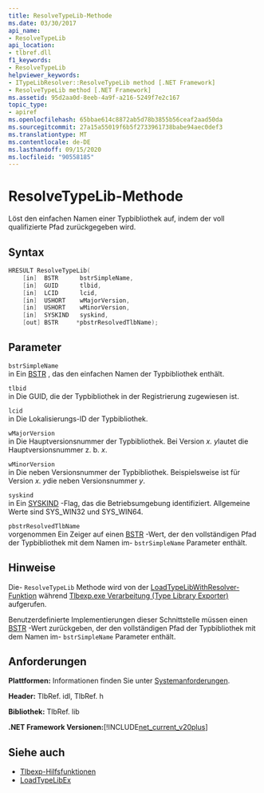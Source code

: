 ```yaml
---
title: ResolveTypeLib-Methode
ms.date: 03/30/2017
api_name:
- ResolveTypeLib
api_location:
- tlbref.dll
f1_keywords:
- ResolveTypeLib
helpviewer_keywords:
- ITypeLibResolver::ResolveTypeLib method [.NET Framework]
- ResolveTypeLib method [.NET Framework]
ms.assetid: 95d2aa0d-8eeb-4a9f-a216-5249f7e2c167
topic_type:
- apiref
ms.openlocfilehash: 65bbae614c8872ab5d78b3855b56ceaf2aad50da
ms.sourcegitcommit: 27a15a55019f6b5f2733961738babe94aec0def3
ms.translationtype: MT
ms.contentlocale: de-DE
ms.lasthandoff: 09/15/2020
ms.locfileid: "90558185"
---
```

# <a name="resolvetypelib-method"></a>ResolveTypeLib-Methode
Löst den einfachen Namen einer Typbibliothek auf, indem der voll qualifizierte Pfad zurückgegeben wird.  
  
## <a name="syntax"></a>Syntax  
  
```cpp  
HRESULT ResolveTypeLib(  
    [in]  BSTR      bstrSimpleName,  
    [in]  GUID      tlbid,  
    [in]  LCID      lcid,  
    [in]  USHORT    wMajorVersion,  
    [in]  USHORT    wMinorVersion,  
    [in]  SYSKIND   syskind,  
    [out] BSTR     *pbstrResolvedTlbName);  
```  
  
## <a name="parameters"></a>Parameter  
 `bstrSimpleName`  
 in Ein [BSTR](/previous-versions/windows/desktop/automat/bstr) , das den einfachen Namen der Typbibliothek enthält.  
  
 `tlbid`  
 in Die GUID, die der Typbibliothek in der Registrierung zugewiesen ist.  
  
 `lcid`  
 in Die Lokalisierungs-ID der Typbibliothek.  
  
 `wMajorVersion`  
 in Die Hauptversionsnummer der Typbibliothek. Bei Version *x. y*lautet die Hauptversionsnummer z. b. *x*.  
  
 `wMinorVersion`  
 in Die neben Versionsnummer der Typbibliothek. Beispielsweise ist für Version *x. y*die neben Versionsnummer *y*.  
  
 `syskind`  
 in Ein [SYSKIND](/windows/win32/api/oaidl/ne-oaidl-syskind) -Flag, das die Betriebsumgebung identifiziert. Allgemeine Werte sind SYS_WIN32 und SYS_WIN64.  
  
 `pbstrResolvedTlbName`  
 vorgenommen Ein Zeiger auf einen [BSTR](/previous-versions/windows/desktop/automat/bstr) -Wert, der den vollständigen Pfad der Typbibliothek mit dem Namen im- `bstrSimpleName` Parameter enthält.  
  
## <a name="remarks"></a>Hinweise  
 Die- `ResolveTypeLib` Methode wird von der [LoadTypeLibWithResolver-Funktion](loadtypelibwithresolver-function.md) während [Tlbexp.exe Verarbeitung (Type Library Exporter)](../../tools/tlbexp-exe-type-library-exporter.md) aufgerufen.  
  
 Benutzerdefinierte Implementierungen dieser Schnittstelle müssen einen [BSTR](/previous-versions/windows/desktop/automat/bstr) -Wert zurückgeben, der den vollständigen Pfad der Typbibliothek mit dem Namen im- `bstrSimpleName` Parameter enthält.  
  
## <a name="requirements"></a>Anforderungen  
 **Plattformen:** Informationen finden Sie unter [Systemanforderungen](../../get-started/system-requirements.md).  
  
 **Header:** TlbRef. idl, TlbRef. h  
  
 **Bibliothek:** TlbRef. lib  
  
 **.NET Framework Versionen:**[!INCLUDE[net_current_v20plus](../../../../includes/net-current-v20plus-md.md)]  
  
## <a name="see-also"></a>Siehe auch

- [Tlbexp-Hilfsfunktionen](index.md)
- [LoadTypeLibEx](/previous-versions/windows/desktop/api/oleauto/nf-oleauto-loadtypelibex)
